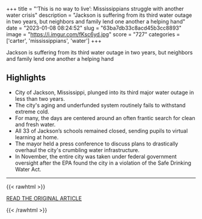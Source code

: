 +++
title = "‘This is no way to live’: Mississippians struggle with another water crisis"
description = "Jackson is suffering from its third water outage in two years, but neighbors and family lend one another a helping hand"
date = "2023-01-08 08:24:52"
slug = "63ba7db33c8acd45b3cc8893"
image = "https://i.imgur.com/fKsc6yd.jpg"
score = "727"
categories = ['carter', 'mississippians', 'water']
+++

Jackson is suffering from its third water outage in two years, but neighbors and family lend one another a helping hand

## Highlights

- City of Jackson, Mississippi, plunged into its third major water outage in less than two years.
- The city's aging and underfunded system routinely fails to withstand extreme cold.
- For many, the days are centered around an often frantic search for clean and fresh water.
- All 33 of Jackson’s schools remained closed, sending pupils to virtual learning at home.
- The mayor held a press conference to discuss plans to drastically overhaul the city's crumbling water infrastructure.
- In November, the entire city was taken under federal government oversight after the EPA found the city in a violation of the Safe Drinking Water Act.

---

{{< rawhtml >}}
  <p class="article-category">
    <a target="_blank" href="https://www.theguardian.com/us-news/2023/jan/07/jackson-mississippi-water-outage-neighbors-helping">READ THE ORIGINAL ARTICLE</a>
  </p>
{{< /rawhtml >}}
